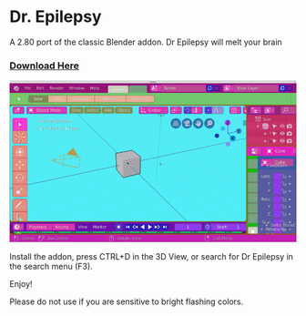 # Dr. Epilepsy
A 2.80 port of the classic Blender addon. Dr Epilepsy will melt your brain

### [Download Here]()

![Brain Melt!](brain_melt.png)

Install the addon, press CTRL+D in the 3D View, or search for Dr Epilepsy in the search menu (F3).

Enjoy!

Please do not use if you are sensitive to bright flashing colors.
